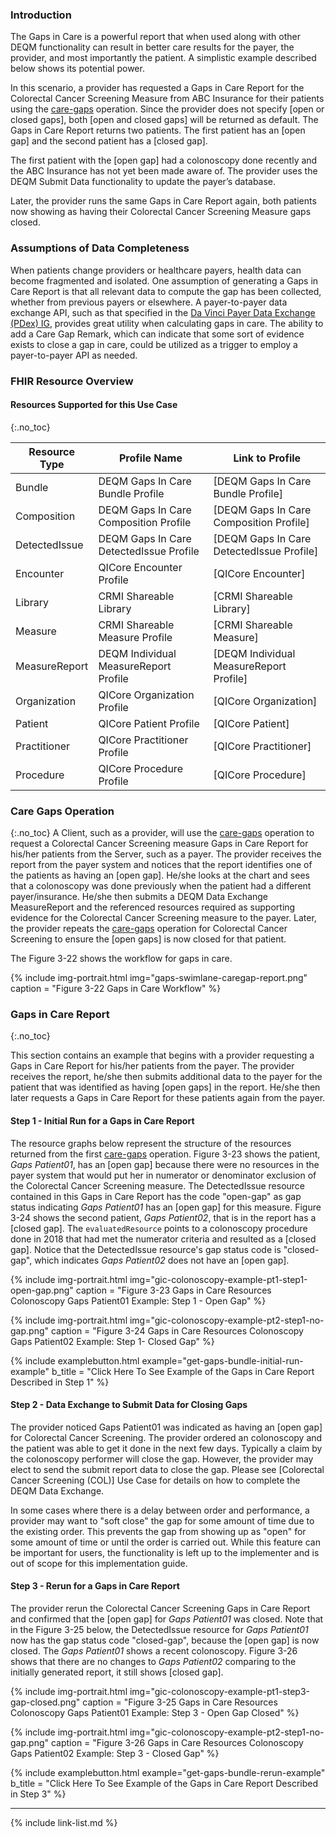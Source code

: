 
###  Introduction

The Gaps in Care is a powerful report that when used along with other DEQM functionality can result in better care results for the payer, the provider, and most importantly the patient. A simplistic example described below shows its potential power.

In this scenario, a provider has requested a Gaps in Care Report for the Colorectal Cancer Screening Measure from ABC Insurance for their patients using the [care-gaps](OperationDefinition-care-gaps.html) operation. Since the provider does not specify [open or closed gaps], both [open and closed gaps] will be returned as default. The Gaps in Care Report returns two patients. The first patient has an [open gap] and the second patient has a [closed gap].

The first patient with the [open gap] had a colonoscopy done recently and the ABC Insurance has not yet been made aware of. The provider uses the DEQM Submit Data functionality to update the payer’s database.

Later, the provider runs the same Gaps in Care Report again, both patients now showing as having their Colorectal Cancer Screening Measure gaps closed.

### Assumptions of Data Completeness
When patients change providers or healthcare payers, health data can become fragmented and isolated. One assumption of generating a Gaps in Care Report is that all relevant data to compute the gap has been collected, whether from previous payers or elsewhere. A payer-to-payer data exchange API, such as that specified in the [Da Vinci Payer Data Exchange (PDex) IG](https://www.hl7.org/fhir/us/davinci-pdex/index.html), provides great utility when calculating gaps in care. The ability to add a Care Gap Remark, which can indicate that some sort of evidence exists to close a gap in care, could be utilized as a trigger to employ a payer-to-payer API as needed.

### FHIR Resource Overview

#### Resources Supported for this Use Case
{:.no_toc}

|Resource Type| Profile Name                       | Link to Profile                      |
|---|------------------------------------|--------------------------------------|
|Bundle| DEQM Gaps In Care Bundle Profile   | [DEQM Gaps In Care Bundle Profile]   
|Composition| DEQM Gaps In Care Composition Profile | [DEQM Gaps In Care Composition Profile] 
|DetectedIssue| DEQM Gaps In Care DetectedIssue Profile | [DEQM Gaps In Care DetectedIssue Profile] 
|Encounter| QICore Encounter Profile           | [QICore Encounter]                   |
|Library| CRMI Shareable Library             | [CRMI Shareable Library]                       |
|Measure| CRMI Shareable Measure Profile     | [CRMI Shareable Measure]                       |
|MeasureReport| DEQM Individual MeasureReport Profile | [DEQM Individual MeasureReport Profile] |
|Organization| QICore Organization Profile        | [QICore Organization]                |
|Patient| QICore Patient Profile             | [QICore Patient]                     |
|Practitioner| QICore Practitioner Profile        | [QICore Practitioner]                |
|Procedure| QICore Procedure Profile           | [QICore Procedure]                   |

### Care Gaps Operation
{:.no_toc}
A Client, such as a provider, will use the [care-gaps](OperationDefinition-care-gaps.html) operation to request a Colorectal Cancer Screening measure Gaps in Care Report for his/her patients from the Server, such as a payer. The provider receives the report from the payer system and notices that the report identifies one of the patients as having an [open gap]. He/she looks at the chart and sees that a colonoscopy was done previously when the patient had a different payer/insurance. He/she then submits a DEQM Data Exchange MeasureReport and the referenced resources required as supporting evidence for the Colorectal Cancer Screening measure to the payer. Later, the provider repeats the [care-gaps](OperationDefinition-care-gaps.html) operation for Colorectal Cancer Screening to ensure the [open gaps] is now closed for that patient.

The Figure 3-22 shows the workflow for gaps in care.

{% include img-portrait.html img="gaps-swimlane-caregap-report.png" caption = "Figure 3-22 Gaps in Care Workflow" %}

### Gaps in Care Report
{:.no_toc}

This section contains an example that begins with a provider requesting a Gaps in Care Report for his/her patients from the payer. The provider receives the report, he/she then submits additional data to the payer for the patient that was identified as having [open gaps] in the report. He/she then later requests a Gaps in Care Report for these patients again from the payer.

#### Step 1 - Initial Run for a Gaps in Care Report
The resource graphs below represent the structure of the resources returned from the first [care-gaps](OperationDefinition-care-gaps.html) operation. Figure 3-23 shows the patient, *Gaps Patient01*, has an [open gap] because there were no resources in the payer system that would put her in numerator or denominator exclusion of the Colorectal Cancer Screening measure. The DetectedIssue resource contained in this Gaps in Care Report has the code "open-gap" as gap status indicating *Gaps Patient01* has an [open gap] for this measure. Figure 3-24 shows the second patient, *Gaps Patient02*, that is in the report has a [closed gap]. The `evaluatedResource` points to a colonoscopy procedure done in 2018 that had met the numerator criteria and resulted as a [closed gap]. Notice that the DetectedIssue resource's gap status code is "closed-gap", which indicates *Gaps Patient02* does not have an [open gap].

{% include img-portrait.html img="gic-colonoscopy-example-pt1-step1-open-gap.png" caption = "Figure 3-23 Gaps in Care Resources Colonoscopy Gaps Patient01 Example: Step 1 - Open Gap" %}

{% include img-portrait.html img="gic-colonoscopy-example-pt2-step1-no-gap.png" caption = "Figure 3-24 Gaps in Care Resources Colonoscopy Gaps Patient02 Example: Step 1- Closed Gap" %}

{% include examplebutton.html example="get-gaps-bundle-initial-run-example" b_title = "Click Here To See Example of the Gaps in Care Report Described in Step 1" %}

#### Step 2 - Data Exchange to Submit Data for Closing Gaps

The provider noticed Gaps Patient01 was indicated as having an [open gap] for Colorectal Cancer Screening. The provider ordered an colonoscopy and the patient was able to get it done in the next few days. Typically a claim by the colonoscopy performer will close the gap. However, the provider may elect to send the submit report data to close the gap. Please see [Colorectal Cancer Screening (COL)] Use Case for details on how to complete the DEQM Data Exchange.

In some cases where there is a delay between order and performance, a provider may want to "soft close" the gap for some amount of time due to the existing order.
This prevents the gap from showing up as "open" for some amount of time or until the order is carried out. While this feature can be important for users, the 
functionality is left up to the implementer and is out of scope for this implementation guide.

#### Step 3 - Rerun for a Gaps in Care Report

The provider rerun the Colorectal Cancer Screening Gaps in Care Report and confirmed that the [open gap] for *Gaps Patient01* was closed. Note that in the Figure 3-25 below, the DetectedIssue resource for *Gaps Patient01* now has the gap status code "closed-gap", because the [open gap] is now closed. The *Gaps Patient01* shows a recent colonoscopy. Figure 3-26 shows that there are no changes to *Gaps Patient02* comparing to the initially generated report, it still shows [closed gap].

{% include img-portrait.html img="gic-colonoscopy-example-pt1-step3-gap-closed.png" caption = "Figure 3-25 Gaps in Care Resources Colonoscopy Gaps Patient01 Example: Step 3 - Open Gap Closed" %}

{% include img-portrait.html img="gic-colonoscopy-example-pt2-step1-no-gap.png" caption = "Figure 3-26 Gaps in Care Resources Colonoscopy Gaps Patient02 Example: Step 3 - Closed Gap" %}

{% include examplebutton.html example="get-gaps-bundle-rerun-example" b_title = "Click Here To See Example of the Gaps in Care Report Described in Step 3" %}

---

{% include link-list.md %}
